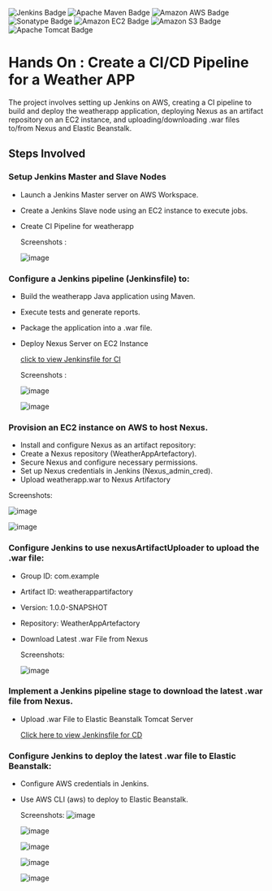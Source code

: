 ![Jenkins Badge](https://img.shields.io/badge/Jenkins-D24939?logo=jenkins&logoColor=fff&style=for-the-badge)
![Apache Maven Badge](https://img.shields.io/badge/Apache%20Maven-C71A36?logo=apachemaven&logoColor=fff&style=for-the-badge)
![Amazon AWS Badge](https://img.shields.io/badge/Amazon%20AWS-232F3E?logo=amazonaws&logoColor=fff&style=for-the-badge)
![Sonatype Badge](https://img.shields.io/badge/Sonatype-1B1C30?logo=sonatype&logoColor=fff&style=for-the-badge)
![Amazon EC2 Badge](https://img.shields.io/badge/Amazon%20EC2-F90?logo=amazonec2&logoColor=fff&style=for-the-badge)
![Amazon S3 Badge](https://img.shields.io/badge/Amazon%20S3-569A31?logo=amazons3&logoColor=fff&style=for-the-badge)
![Apache Tomcat Badge](https://img.shields.io/badge/Apache%20Tomcat-F8DC75?logo=apachetomcat&logoColor=000&style=for-the-badge)

# Hands On : Create a CI/CD Pipeline for a Weather APP

The project involves setting up Jenkins on AWS, creating a CI pipeline to build and deploy the weatherapp application, deploying Nexus as an artifact repository on an EC2 instance, and uploading/downloading .war files to/from Nexus and Elastic Beanstalk.

## Steps Involved

### Setup Jenkins Master and Slave Nodes

- Launch a Jenkins Master server on AWS Workspace.
- Create a Jenkins Slave node using an EC2 instance to execute jobs.
- Create CI Pipeline for weatherapp

  Screenshots :

  ![image](https://github.com/AmalSunny992/weather-app/assets/169422802/932e9c42-6f6e-4eef-a68a-2fda669d0f43)


### Configure a Jenkins pipeline (Jenkinsfile) to:
- Build the weatherapp Java application using Maven.
- Execute tests and generate reports.
- Package the application into a .war file.
- Deploy Nexus Server on EC2 Instance

  [click to view Jenkinsfile for CI](./Jenkinsfile_CI)

  Screenshots :

  ![image](https://github.com/AmalSunny992/weather-app/assets/169422802/a3b76395-5658-4fa1-980d-6bf89123144d)

  ![image](https://github.com/AmalSunny992/weather-app/assets/169422802/d7935aab-ce86-4593-83ce-dc52fb43270c)



### Provision an EC2 instance on AWS to host Nexus.
- Install and configure Nexus as an artifact repository:
- Create a Nexus repository (WeatherAppArtefactory).
- Secure Nexus and configure necessary permissions.
- Set up Nexus credentials in Jenkins (Nexus_admin_cred).
- Upload weatherapp.war to Nexus Artifactory

Screenshots:

![image](https://github.com/AmalSunny992/weather-app/assets/169422802/50977a22-cfc0-429f-ae62-5bf053e1124a)

![image](https://github.com/AmalSunny992/weather-app/assets/169422802/6dc3f880-f0fb-45a5-ab68-384446f51b8d)


### Configure Jenkins to use nexusArtifactUploader to upload the .war file:
- Group ID: com.example
- Artifact ID: weatherappartifactory
- Version: 1.0.0-SNAPSHOT
- Repository: WeatherAppArtefactory
- Download Latest .war File from Nexus

  Screenshots:

  ![image](https://github.com/AmalSunny992/weather-app/assets/169422802/32029b57-ff8e-41dc-a135-b71e58e4a243)


### Implement a Jenkins pipeline stage to download the latest .war file from Nexus.
- Upload .war File to Elastic Beanstalk Tomcat Server

  [Click here to view Jenkinsfile for CD](./Jenkinsfile_CD)

### Configure Jenkins to deploy the latest .war file to Elastic Beanstalk:
- Configure AWS credentials in Jenkins.
- Use AWS CLI (aws) to deploy to Elastic Beanstalk.

  Screenshots:
  ![image](https://github.com/AmalSunny992/weather-app/assets/169422802/a4d9c9cc-e58a-40c0-b00e-1438386ab7ee)
  
  ![image](https://github.com/AmalSunny992/weather-app/assets/169422802/571a61a0-4370-4c76-a55f-b127cd92399d)

  ![image](https://github.com/AmalSunny992/weather-app/assets/169422802/57a6a2c8-e3f1-419b-a591-9e3d1280d95a)

  ![image](https://github.com/AmalSunny992/weather-app/assets/169422802/0cb65d0d-dfe0-466e-be65-b073f62d1216)

  ![image](https://github.com/AmalSunny992/weather-app/assets/169422802/eb688f71-2bee-4f05-a7d9-5e533ef46bb2)


